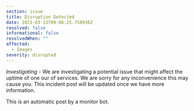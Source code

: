 ```yaml
---
section: issue
title: Disruption Detected
date: 2021-03-13T09:08:25.758936Z
resolved: false
informational: false
resolvedWhen: ""
affected:
  - Images
severity: disrupted
---
```

*Investigating* - We are investigating a potential issue that might affect the uptime of one our of services. We are sorry for any inconvenience this may cause you. This incident post will be updated once we have more information.

This is an automatic post by a monitor bot.
        